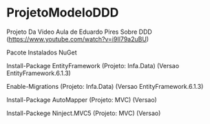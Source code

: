 # ProjetoModeloDDD
Projeto Da Video Aula de Eduardo Pires Sobre DDD (https://www.youtube.com/watch?v=i9Il79a2uBU)

Pacote Instalados
NuGet

Install-Package EntityFramework (Projeto: Infa.Data) (Versao EntityFramework.6.1.3)

Enable-Migrations               (Projeto: Infa.Data) (Versao EntityFramework.6.1.3)

Install-Package AutoMapper  (Projeto: MVC) (Versao)

Install-Packege Ninject.MVC5 (Projeto: MVC) (Versao)

